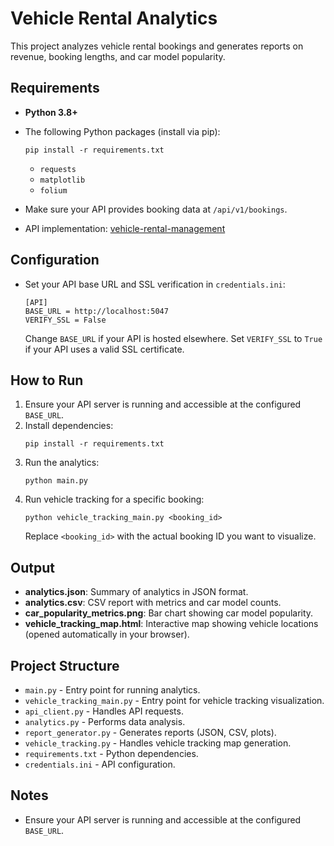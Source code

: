 # Vehicle Rental Analytics

This project analyzes vehicle rental bookings and generates reports on revenue, booking lengths, and car model popularity.

## Requirements

- **Python 3.8+**
- The following Python packages (install via pip):

  ```
  pip install -r requirements.txt
  ```

  - `requests`
  - `matplotlib`
  - `folium`

- Make sure your API provides booking data at `/api/v1/bookings`.
- API implementation: [vehicle-rental-management](https://github.com/ArjunSingh99/vehicle-rental-management)

## Configuration

- Set your API base URL and SSL verification in `credentials.ini`:
  ```
  [API]
  BASE_URL = http://localhost:5047
  VERIFY_SSL = False
  ```
  Change `BASE_URL` if your API is hosted elsewhere.
  Set `VERIFY_SSL` to `True` if your API uses a valid SSL certificate.

## How to Run

1. Ensure your API server is running and accessible at the configured `BASE_URL`.
2. Install dependencies:
   ```
   pip install -r requirements.txt
   ```
3. Run the analytics:
   ```
   python main.py
   ```
4. Run vehicle tracking for a specific booking:
   ```
   python vehicle_tracking_main.py <booking_id>
   ```
   Replace `<booking_id>` with the actual booking ID you want to visualize.

## Output

- **analytics.json**: Summary of analytics in JSON format.
- **analytics.csv**: CSV report with metrics and car model counts.
- **car_popularity_metrics.png**: Bar chart showing car model popularity.
- **vehicle_tracking_map.html**: Interactive map showing vehicle locations (opened automatically in your browser).

## Project Structure

- `main.py` - Entry point for running analytics.
- `vehicle_tracking_main.py` - Entry point for vehicle tracking visualization.
- `api_client.py` - Handles API requests.
- `analytics.py` - Performs data analysis.
- `report_generator.py` - Generates reports (JSON, CSV, plots).
- `vehicle_tracking.py` - Handles vehicle tracking map generation.
- `requirements.txt` - Python dependencies.
- `credentials.ini` - API configuration.

## Notes

- Ensure your API server is running and accessible at the configured `BASE_URL`.
